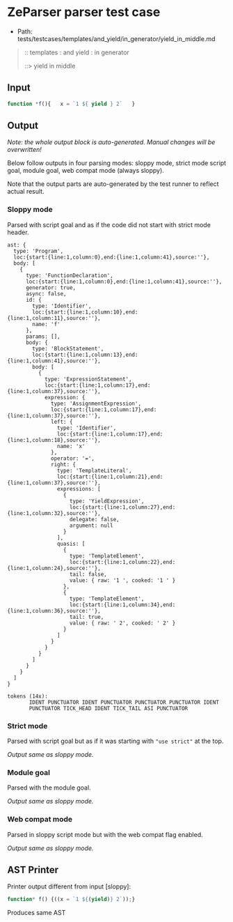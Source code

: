 # ZeParser parser test case

- Path: tests/testcases/templates/and_yield/in_generator/yield_in_middle.md

> :: templates : and yield : in generator
>
> ::> yield in middle

## Input

`````js
function *f(){   x = `1 ${ yield } 2`   }
`````

## Output

_Note: the whole output block is auto-generated. Manual changes will be overwritten!_

Below follow outputs in four parsing modes: sloppy mode, strict mode script goal, module goal, web compat mode (always sloppy).

Note that the output parts are auto-generated by the test runner to reflect actual result.

### Sloppy mode

Parsed with script goal and as if the code did not start with strict mode header.

`````
ast: {
  type: 'Program',
  loc:{start:{line:1,column:0},end:{line:1,column:41},source:''},
  body: [
    {
      type: 'FunctionDeclaration',
      loc:{start:{line:1,column:0},end:{line:1,column:41},source:''},
      generator: true,
      async: false,
      id: {
        type: 'Identifier',
        loc:{start:{line:1,column:10},end:{line:1,column:11},source:''},
        name: 'f'
      },
      params: [],
      body: {
        type: 'BlockStatement',
        loc:{start:{line:1,column:13},end:{line:1,column:41},source:''},
        body: [
          {
            type: 'ExpressionStatement',
            loc:{start:{line:1,column:17},end:{line:1,column:37},source:''},
            expression: {
              type: 'AssignmentExpression',
              loc:{start:{line:1,column:17},end:{line:1,column:37},source:''},
              left: {
                type: 'Identifier',
                loc:{start:{line:1,column:17},end:{line:1,column:18},source:''},
                name: 'x'
              },
              operator: '=',
              right: {
                type: 'TemplateLiteral',
                loc:{start:{line:1,column:21},end:{line:1,column:37},source:''},
                expressions: [
                  {
                    type: 'YieldExpression',
                    loc:{start:{line:1,column:27},end:{line:1,column:32},source:''},
                    delegate: false,
                    argument: null
                  }
                ],
                quasis: [
                  {
                    type: 'TemplateElement',
                    loc:{start:{line:1,column:22},end:{line:1,column:24},source:''},
                    tail: false,
                    value: { raw: '1 ', cooked: '1 ' }
                  },
                  {
                    type: 'TemplateElement',
                    loc:{start:{line:1,column:34},end:{line:1,column:36},source:''},
                    tail: true,
                    value: { raw: ' 2', cooked: ' 2' }
                  }
                ]
              }
            }
          }
        ]
      }
    }
  ]
}

tokens (14x):
       IDENT PUNCTUATOR IDENT PUNCTUATOR PUNCTUATOR PUNCTUATOR IDENT
       PUNCTUATOR TICK_HEAD IDENT TICK_TAIL ASI PUNCTUATOR
`````

### Strict mode

Parsed with script goal but as if it was starting with `"use strict"` at the top.

_Output same as sloppy mode._

### Module goal

Parsed with the module goal.

_Output same as sloppy mode._

### Web compat mode

Parsed in sloppy script mode but with the web compat flag enabled.

_Output same as sloppy mode._

## AST Printer

Printer output different from input [sloppy]:

````js
function* f() {((x = `1 ${(yield)} 2`));}
````

Produces same AST
